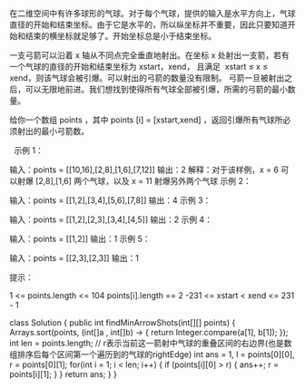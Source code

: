 在二维空间中有许多球形的气球。对于每个气球，提供的输入是水平方向上，气球直径的开始和结束坐标。由于它是水平的，所以纵坐标并不重要，因此只要知道开始和结束的横坐标就足够了。开始坐标总是小于结束坐标。

一支弓箭可以沿着 x 轴从不同点完全垂直地射出。在坐标 x 处射出一支箭，若有一个气球的直径的开始和结束坐标为 xstart，xend， 且满足  xstart ≤ x ≤ xend，则该气球会被引爆。可以射出的弓箭的数量没有限制。 弓箭一旦被射出之后，可以无限地前进。我们想找到使得所有气球全部被引爆，所需的弓箭的最小数量。

给你一个数组 points ，其中 points [i] = [xstart,xend] ，返回引爆所有气球所必须射出的最小弓箭数。

 
示例 1：

输入：points = [[10,16],[2,8],[1,6],[7,12]]
输出：2
解释：对于该样例，x = 6 可以射爆 [2,8],[1,6] 两个气球，以及 x = 11 射爆另外两个气球
示例 2：

输入：points = [[1,2],[3,4],[5,6],[7,8]]
输出：4
示例 3：

输入：points = [[1,2],[2,3],[3,4],[4,5]]
输出：2
示例 4：

输入：points = [[1,2]]
输出：1
示例 5：

输入：points = [[2,3],[2,3]]
输出：1
 

提示：

1 <= points.length <= 104
points[i].length == 2
-231 <= xstart < xend <= 231 - 1



class Solution {
    public int findMinArrowShots(int[][] points) {
        Arrays.sort(points, (int[]a , int[]b) -> {
            return Integer.compare(a[1], b[1]);
        });
        int len = points.length;
        // r表示当前这一箭射中气球的重叠区间的右边界(也是数组排序后每个区间第一个遍历到的气球的rightEdge)
        int ans = 1, l = points[0][0], r = points[0][1];
        for(int i = 1; i < len; i++) {
            if (points[i][0] > r) {
                ans++;
                r = points[i][1];
            }
        }
        return ans;
    }
}